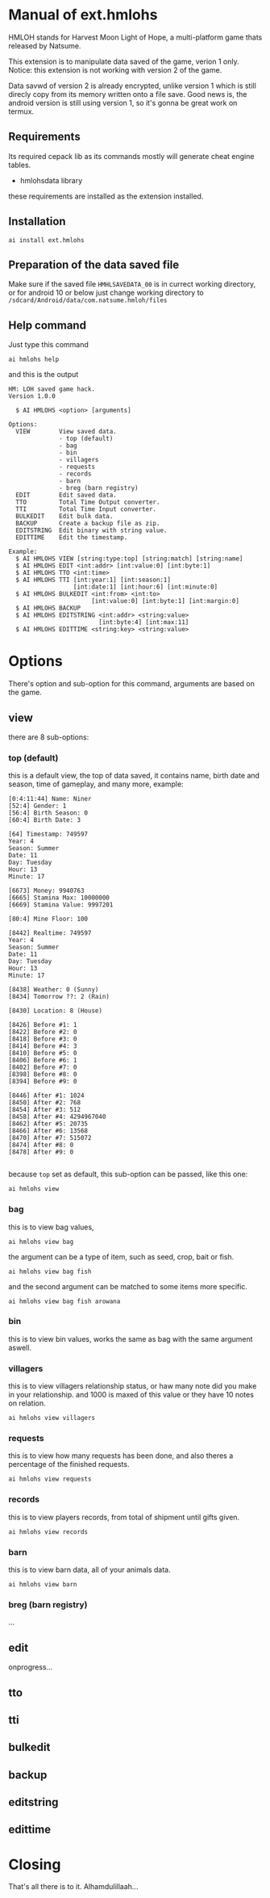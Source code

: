 # Manual of ext.hmlohs
HMLOH stands for Harvest Moon Light of Hope, a multi-platform game thats released by Natsume.

This extension is to manipulate data saved of the game, verion 1 only. Notice: this extension is not working with version 2 of the game.

Data savwd of version 2 is already encrypted, unlike version 1 which is still direcly copy from its memory written onto a file save. Good news is, the android version is still using version 1, so it's gonna be great work on termux.

## Requirements
Its required cepack lib as its commands mostly will generate cheat engine tables.
- hmlohsdata library

these requirements are installed as the extension installed.

## Installation
```
ai install ext.hmlohs
```

## Preparation of the data saved file
Make sure if the saved file ```HMHLSAVEDATA_00``` is in currect working directory, or for android 10 or below just change working directory to ```/sdcard/Android/data/com.natsume.hmloh/files```

## Help command
Just type this command
```
ai hmlohs help
```
and this is the output

```
HM: LOH saved game hack.
Version 1.0.0

  $ AI HMLOHS <option> [arguments]

Options:
  VIEW        View saved data.
              - top (default)
              - bag
              - bin
              - villagers
              - requests
              - records
              - barn
              - breg (barn registry)
  EDIT        Edit saved data.
  TTO         Total Time Output converter.
  TTI         Total Time Input converter.
  BULKEDIT    Edit bulk data.
  BACKUP      Create a backup file as zip.
  EDITSTRING  Edit binary with string value.
  EDITTIME    Edit the timestamp.
  
Example:
  $ AI HMLOHS VIEW [string:type:top] [string:match] [string:name]
  $ AI HMLOHS EDIT <int:addr> [int:value:0] [int:byte:1]
  $ AI HMLOHS TTO <int:time>
  $ AI HMLOHS TTI [int:year:1] [int:season:1] 
                  [int:date:1] [int:hour:6] [int:minute:0]
  $ AI HMLOHS BULKEDIT <int:from> <int:to> 
                       [int:value:0] [int:byte:1] [int:margin:0]
  $ AI HMLOHS BACKUP
  $ AI HMLOHS EDITSTRING <int:addr> <string:value>
                         [int:byte:4] [int:max:11]
  $ AI HMLOHS EDITTIME <string:key> <string:value>
```


# Options
There's option and sub-option for this command, arguments are based on the game.

## view
there are 8 sub-options:

### top (default)
this is a default view, the top of data saved, it contains name, birth date and season, time of gameplay, and many more, example:
```
[0:4:11:44] Name: Niner
[52:4] Gender: 1
[56:4] Birth Season: 0
[60:4] Birth Date: 3

[64] Timestamp: 749597
Year: 4
Season: Summer
Date: 11
Day: Tuesday
Hour: 13
Minute: 17

[6673] Money: 9940763
[6665] Stamina Max: 10000000
[6669] Stamina Value: 9997201

[80:4] Mine Floor: 100

[8442] Realtime: 749597
Year: 4
Season: Summer
Date: 11
Day: Tuesday
Hour: 13
Minute: 17

[8438] Weather: 0 (Sunny)
[8434] Tomorrow ??: 2 (Rain)

[8430] Location: 8 (House)

[8426] Before #1: 1
[8422] Before #2: 0
[8418] Before #3: 0
[8414] Before #4: 3
[8410] Before #5: 0
[8406] Before #6: 1
[8402] Before #7: 0
[8398] Before #8: 0
[8394] Before #9: 0

[8446] After #1: 1024
[8450] After #2: 768
[8454] After #3: 512
[8458] After #4: 4294967040
[8462] After #5: 20735
[8466] After #6: 13568
[8470] After #7: 515072
[8474] After #8: 0
[8478] After #9: 0


```
because ```top``` set as default, this sub-option can be passed, like this one:
```
ai hmlohs view
```

### bag
this is to view bag values,
```
ai hmlohs view bag
```
the argument can be a type of item, such as seed, crop, bait or fish.
```
ai hmlohs view bag fish
```
and the second argument can be matched to some items more specific.
```
ai hmlohs view bag fish arowana
```

### bin
this is to view bin values, works the same as bag with the same argument aswell.

### villagers
this is to view villagers relationship status, or haw many note did you make in your relationship. and 1000 is maxed of this value or they have 10 notes on relation.
```
ai hmlohs view villagers
```

### requests
this is to view how many requests has been done, and also theres a percentage of the finished requests.
```
ai hmlohs view requests
```

### records
this is to view players records, from total of shipment until gifts given.
```
ai hmlohs view records
```

### barn
this is to view barn data, all of your animals data.
```
ai hmlohs view barn
```

### breg (barn registry)
...


## edit
onprogress...


## tto

## tti

## bulkedit

## backup

## editstring

## edittime



# Closing
That's all there is to it. Alhamdulillaah...


